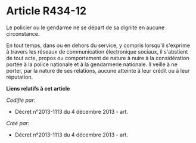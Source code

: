 # Article R434-12

Le policier ou le gendarme ne se départ de sa dignité en aucune circonstance.

En tout temps, dans ou en dehors du service, y compris lorsqu'il s'exprime à travers les réseaux de communication
électronique sociaux, il s'abstient de tout acte, propos ou comportement de nature à nuire à la considération portée à la
police nationale et à la gendarmerie nationale. Il veille à ne porter, par la nature de ses relations, aucune atteinte à leur
crédit ou à leur réputation.

**Liens relatifs à cet article**

_Codifié par_:

  - Décret n°2013-1113 du 4 décembre 2013 - art.

_Créé par_:

  - Décret n°2013-1113 du 4 décembre 2013 - art.
